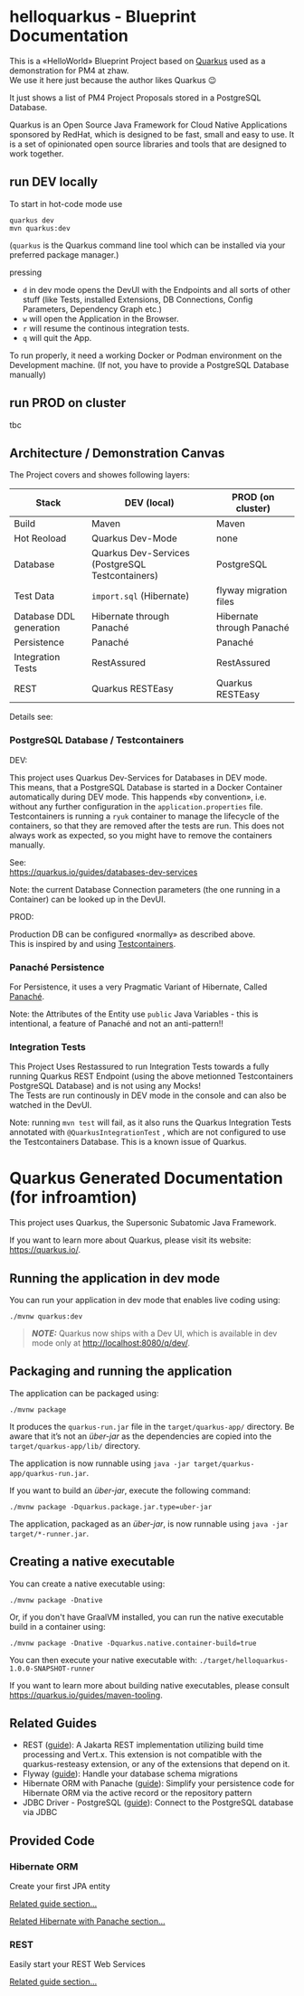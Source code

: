 # helloquarkus - Blueprint Documentation 

This is a «HelloWorld» Blueprint Project based on [Quarkus](https://quarkus.io) used as a demonstration for PM4 at zhaw.   
We use it here just because the author likes Quarkus 😉  

It just shows a list of PM4 Project Proposals stored in a PostgreSQL Database. 

Quarkus is an Open Source Java Framework for Cloud Native Applications sponsored by RedHat, which is designed to be fast, small and easy to use. It is a set of opinionated open source libraries and tools that are designed to work together. 

## run DEV locally 

To start in hot-code mode use 

    quarkus dev 
    mvn quarkus:dev 

(`quarkus` is the Quarkus command line tool which can be installed via your preferred package manager.)

pressing 
- `d` in dev mode opens the DevUI with the Endpoints and all sorts of other stuff (like Tests, installed Extensions, DB Connections, Config Parameters, Dependency Graph etc.)
- `w` will open the Application in the Browser.
- `r` will resume the continous integration tests. 
- `q` will quit the App.

To run properly, it need a working Docker or Podman environment on the Development machine. (If not, you have to provide a PostgreSQL Database manually)


## run PROD on cluster

tbc

## Architecture / Demonstration Canvas 

The Project covers and showes following layers: 


| Stack | DEV (local) | PROD (on cluster) |
|-------|-------------|-------------------|
| Build | Maven | Maven |
| Hot Reoload | Quarkus Dev-Mode | none |
| Database | Quarkus Dev-Services (PostgreSQL Testcontainers) | PostgreSQL |
| Test Data | `import.sql` (Hibernate) | flyway migration files |
| Database DDL generation | Hibernate through Panaché | Hibernate through Panaché |
| Persistence | Panaché | Panaché |
| Integration Tests | RestAssured | RestAssured |
| REST | Quarkus RESTEasy | Quarkus RESTEasy |


Details see: 


### PostgreSQL Database / Testcontainers

DEV:  

This project uses Quarkus Dev-Services for Databases in DEV mode.  
This means, that a PostgreSQL Database is started in a Docker Container automatically during DEV mode. This happends «by convention», i.e. without any further configuration in the `application.properties` file.   
Testcontainers is running a `ryuk` container to manage the lifecycle of the containers, so that they are removed after the tests are run. This does not always work as expected, so you might have to remove the containers manually.  

See:   
https://quarkus.io/guides/databases-dev-services

Note: the current Database Connection parameters (the one running in a Container) can be looked up in the DevUI.  


PROD:

Production DB can be configured «normally» as described above.  
This is inspired by and using [Testcontainers](https://testcontainers.com). 

### Panaché Persistence 

For Persistence, it uses a very Pragmatic Variant of Hibernate, Called [Panaché](https://quarkus.io/guides/hibernate-orm-panache).  

Note: the Attributes of the Entity use `public` Java Variables - this is intentional, a feature of Panaché and not an anti-pattern!!  

### Integration Tests 

This Project Uses Restassured to run Integration Tests towards a fully running Quarkus REST Endpoint (using the above metionned Testcontainers PostgreSQL Database) and is not using any Mocks!   
The Tests are run continously in DEV mode in the console and can also be watched in the DevUI.   

Note: running `mvn test` will fail, as it also runs the Quarkus Integration Tests annotated with `@QuarkusIntegrationTest` , which are not configured to use the Testcontainers Database. This is a known issue of Quarkus.  


# Quarkus Generated Documentation (for infroamtion)

This project uses Quarkus, the Supersonic Subatomic Java Framework.

If you want to learn more about Quarkus, please visit its website: <https://quarkus.io/>.

## Running the application in dev mode

You can run your application in dev mode that enables live coding using:

```shell script
./mvnw quarkus:dev
```

> **_NOTE:_**  Quarkus now ships with a Dev UI, which is available in dev mode only at <http://localhost:8080/q/dev/>.

## Packaging and running the application

The application can be packaged using:

```shell script
./mvnw package
```

It produces the `quarkus-run.jar` file in the `target/quarkus-app/` directory.
Be aware that it’s not an _über-jar_ as the dependencies are copied into the `target/quarkus-app/lib/` directory.

The application is now runnable using `java -jar target/quarkus-app/quarkus-run.jar`.

If you want to build an _über-jar_, execute the following command:

```shell script
./mvnw package -Dquarkus.package.jar.type=uber-jar
```

The application, packaged as an _über-jar_, is now runnable using `java -jar target/*-runner.jar`.

## Creating a native executable

You can create a native executable using:

```shell script
./mvnw package -Dnative
```

Or, if you don't have GraalVM installed, you can run the native executable build in a container using:

```shell script
./mvnw package -Dnative -Dquarkus.native.container-build=true
```

You can then execute your native executable with: `./target/helloquarkus-1.0.0-SNAPSHOT-runner`

If you want to learn more about building native executables, please consult <https://quarkus.io/guides/maven-tooling>.

## Related Guides

- REST ([guide](https://quarkus.io/guides/rest)): A Jakarta REST implementation utilizing build time processing and Vert.x. This extension is not compatible with the quarkus-resteasy extension, or any of the extensions that depend on it.
- Flyway ([guide](https://quarkus.io/guides/flyway)): Handle your database schema migrations
- Hibernate ORM with Panache ([guide](https://quarkus.io/guides/hibernate-orm-panache)): Simplify your persistence code for Hibernate ORM via the active record or the repository pattern
- JDBC Driver - PostgreSQL ([guide](https://quarkus.io/guides/datasource)): Connect to the PostgreSQL database via JDBC

## Provided Code

### Hibernate ORM

Create your first JPA entity

[Related guide section...](https://quarkus.io/guides/hibernate-orm)

[Related Hibernate with Panache section...](https://quarkus.io/guides/hibernate-orm-panache)


### REST

Easily start your REST Web Services

[Related guide section...](https://quarkus.io/guides/getting-started-reactive#reactive-jax-rs-resources)

